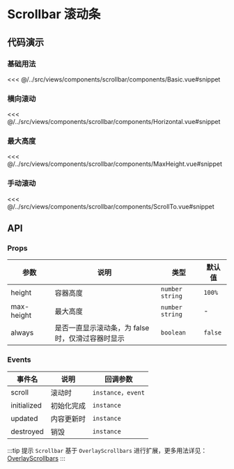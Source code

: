 # Scrollbar 滚动条

## 代码演示

### 基础用法

<<< @/../src/views/components/scrollbar/components/Basic.vue#snippet

### 横向滚动

<<< @/../src/views/components/scrollbar/components/Horizontal.vue#snippet

### 最大高度

<<< @/../src/views/components/scrollbar/components/MaxHeight.vue#snippet

### 手动滚动

<<< @/../src/views/components/scrollbar/components/ScrollTo.vue#snippet

## API

### Props

| 参数<img width="80" /> | 说明                                              | 类型              | 默认值  |
| ---------------------- | ------------------------------------------------- | ----------------- | ------- |
| height                 | 容器高度                                          | `number` `string` | `100%`  |
| max-height             | 最大高度                                          | `number` `string` | -       |
| always                 | 是否一直显示滚动条，为 false 时，仅滑过容器时显示 | `boolean`         | `false` |

### Events

| 事件名      | 说明       | 回调参数          |
| ----------- | ---------- | ----------------- |
| scroll      | 滚动时     | `instance，event` |
| initialized | 初始化完成 | `instance`        |
| updated     | 内容更新时 | `instance`        |
| destroyed   | 销毁       | `instance`        |

:::tip 提示
`Scrollbar` 基于 `OverlayScrollbars`
进行扩展，更多用法详见：[OverlayScrollbars](https://github.com/KingSora/OverlayScrollbars)
:::
